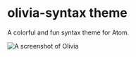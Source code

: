 # olivia-syntax theme

A colorful and fun syntax theme for Atom.

![A screenshot of Olivia](https://f.cloud.github.com/assets/69169/2289498/4c3cb0ec-a009-11e3-8dbd-077ee11741e5.gif)

